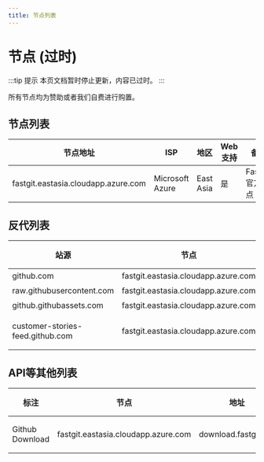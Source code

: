 ```yaml
---
title: 节点列表
---
```


# 节点 (过时)

:::tip 提示
本页文档暂时停止更新，内容已过时。
:::

所有节点均为赞助或者我们自费进行购置。

## 节点列表

| 节点地址 | ISP | 地区 | Web支持 | 备注 |
| ------- | --- | ---- | ------- | --- |
| fastgit.eastasia.cloudapp.azure.com | Microsoft Azure | East Asia | 是 | FastGit 官方节点 |

## 反代列表

| 站源 | 节点 | 地址 | 缓存 |
| ---- | --- | ---- | ---- |
| github.com | fastgit.eastasia.cloudapp.azure.com | hub.fastgit.org | 无 |
| raw.githubusercontent.com | fastgit.eastasia.cloudapp.azure.com | raw.fastgit.org | 无 |
| github.githubassets.com | fastgit.eastasia.cloudapp.azure.com | assets.fastgit.org | 无 |
| customer-stories-feed.github.com | fastgit.eastasia.cloudapp.azure.com | customer-stories-feed.fastgit.org | 480 分钟 |

## API等其他列表

| 标注 | 节点 | 地址 | 缓存 |
| ---- | --- | ---- | ---- |
| Github Download | fastgit.eastasia.cloudapp.azure.com | download.fastgit.org | 480 分钟 |

